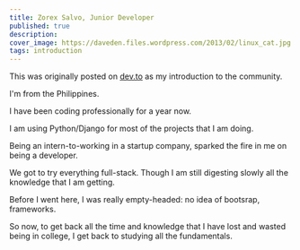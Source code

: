 ```yaml
---
title: Zorex Salvo, Junior Developer
published: true
description: 
cover_image: https://daveden.files.wordpress.com/2013/02/linux_cat.jpg
tags: introduction
---
```

This was originally posted on [dev.to](https://dev.to/zorexsalvo/zorex-salvo-junior-developer) as my introduction to the community.

I'm from the Philippines.


I have been coding professionally for a year now.


I am using Python/Django for most of the projects that I am doing.


Being an intern-to-working in a startup company, sparked the fire in me on being a developer.


We got to try everything full-stack. Though I am still digesting slowly all the knowledge that I am getting.


Before I went here, I was really empty-headed: no idea of bootsrap, frameworks.


So now, to get back all the time and knowledge that I have lost and wasted being in college, I get back to studying all the fundamentals.
